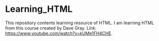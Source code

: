 # Learning_HTML
This repository contents learning resource of HTML. I am learning HTML from this course created by Dave Gray. Link: https://www.youtube.com/watch?v=kUMe1FH4CHE.
